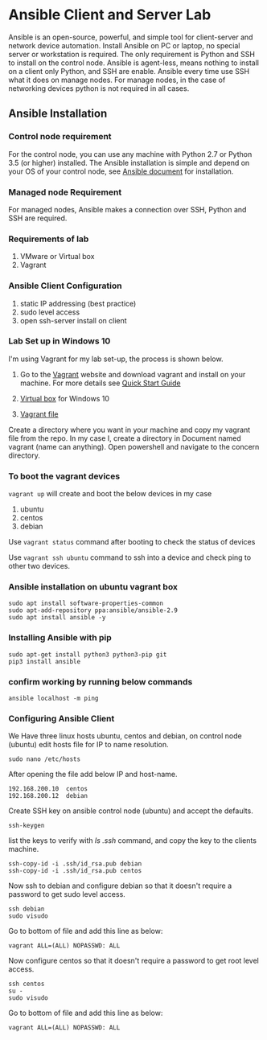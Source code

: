 # Ansible Client and Server Lab

Ansible is an open-source, powerful, and simple tool for client-server and network device automation. Install Ansible on PC or laptop, no special server or workstation is required. The only requirement is Python and SSH to install on the control node. Ansible is agent-less, means nothing to install on a client only Python, and SSH are enable. Ansible every time use SSH what it does on manage nodes. For manage nodes, in the case of networking devices python is not required in all cases.

## Ansible Installation

### Control node requirement

For the control node, you can use any machine with Python 2.7 or Python 3.5 (or higher) installed. The Ansible installation is simple and depend on your OS of your control node, see [Ansible document](https://docs.ansible.com/ansible/2.9/installation_guide/index.html) for installation.

### Managed node Requirement

For managed nodes, Ansible makes a connection over SSH, Python and SSH are required.

### Requirements of lab

1. VMware or Virtual box
2. Vagrant

### Ansible Client Configuration

1. static IP addressing (best practice)
2. sudo level access
3. open ssh-server install on client

### Lab Set up in Windows 10

I'm using Vagrant for my lab set-up, the process is shown below.

1. Go to the [Vagrant](https://www.vagrantup.com/) website and download vagrant and install on your machine. For more details see [Quick Start Guide](https://learn.hashicorp.com/tutorials/vagrant/getting-started-index?in=vagrant/getting-started)

2. [Virtual box](https://www.virtualbox.org/wiki/Downloads) for Windows 10

3. [Vagrant file](https://github.com/sydasif/ansible-lab/blob/master/Vagrantfile)

Create a directory where you want in your machine and copy my vagrant file from the repo. In my case I, create a directory in Document named vagrant (name can anything). Open powershell and navigate to the concern directory.

### To boot the vagrant devices

```vagrant up```  will create and boot the below devices in my case

1. ubuntu
2. centos
3. debian

Use ```vagrant status```  command after booting to check the status of devices

Use ```vagrant ssh ubuntu``` command to ssh into a device and check ping to other two devices.

### Ansible installation on ubuntu vagrant box

```sudo apt update
sudo apt install software-properties-common
sudo apt-add-repository ppa:ansible/ansible-2.9
sudo apt install ansible -y
```

### Installing Ansible with pip

```sudo apt-get update
sudo apt-get install python3 python3-pip git
pip3 install ansible
```

### confirm working by running below commands

```ansible --version
ansible localhost -m ping
```

### Configuring Ansible Client

We Have three linux hosts ubuntu, centos and debian, on control node (ubuntu) edit hosts file for IP to name resolution.

```con
sudo nano /etc/hosts
```

After opening the file add below IP and host-name.

```con
192.168.200.10  centos
192.168.200.12  debian
```

Create SSH key on ansible control node (ubuntu) and accept the defaults.

```con
ssh-keygen
```

list the keys to verify with *ls .ssh* command, and copy the key to the clients machine.

```con
ssh-copy-id -i .ssh/id_rsa.pub debian
ssh-copy-id -i .ssh/id_rsa.pub centos
```

Now ssh to debian and configure debian so that it doesn't require a password to get sudo level access.

```con
ssh debian
sudo visudo
```

Go to bottom of file and add this line as below:

```con
vagrant ALL=(ALL) NOPASSWD: ALL
```

Now configure centos so that it doesn't require a password to get root level access.

```con
ssh centos
su - 
sudo visudo
```

Go to bottom of file and add this line as below:

```con
vagrant ALL=(ALL) NOPASSWD: ALL
```
